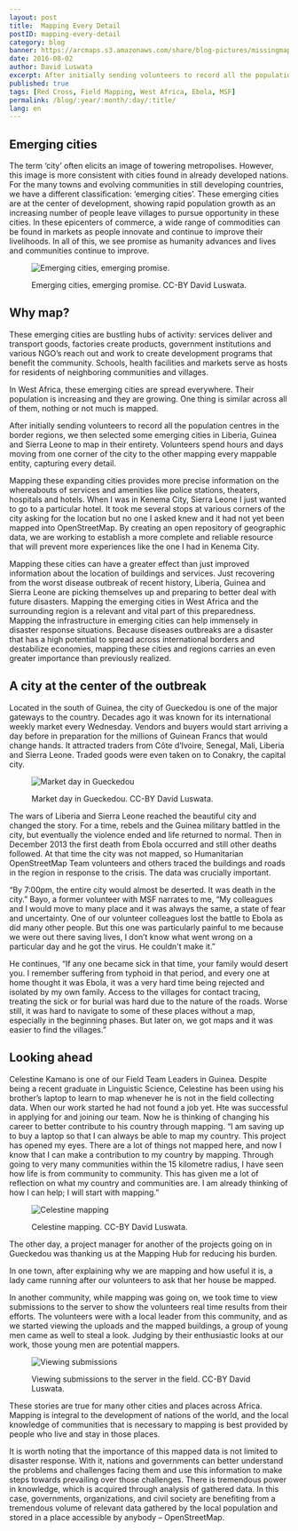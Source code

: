 ```yaml
---
layout: post
title:  Mapping Every Detail
postID: mapping-every-detail
category: blog
banner: https://arcmaps.s3.amazonaws.com/share/blog-pictures/missingmaps-blog_20160802_banner.jpg
date: 2016-08-02
author: David Luswata
excerpt: After initially sending volunteers to record all the population centres in the border regions, we then selected some emerging cities in Liberia, Guinea and Sierra Leone to map in their entirety. Volunteers spend hours and days moving from one corner of the city to the other mapping every mappable entity, capturing every detail.
published: true
tags: [Red Cross, Field Mapping, West Africa, Ebola, MSF]
permalink: /blog/:year/:month/:day/:title/
lang: en
---
```


## Emerging cities

The term ‘city’ often elicits an image of towering metropolises. However, this image is more consistent with cities found in already developed nations. For the many towns and evolving communities in still developing countries, we have a different classification: ‘emerging cities’. These emerging cities are at the center of development, showing rapid population growth as an increasing number of people leave villages to pursue opportunity in these cities. In these epicenters of commerce, a wide range of commodities can be found in markets as people innovate and continue to improve their livelihoods. In all of this, we see promise as humanity advances and lives and communities continue to improve.    
<figure>
<img src="https://arcmaps.s3.amazonaws.com/share/blog-pictures/missingmaps-blog_20160802_city.jpg" alt="Emerging cities, emerging promise.">
<p class="caption">Emerging cities, emerging promise. CC-BY David Luswata.</p>
</figure>

## Why map?

These emerging cities are bustling hubs of activity: services deliver and transport goods, factories create products, government institutions and various NGO’s reach out and work to create development programs that benefit the community. Schools, health facilities and markets serve as hosts for residents of neighboring communities and villages.

In West Africa, these emerging cities are spread everywhere. Their population is increasing and they are growing. One thing is similar across all of them, nothing or not much is mapped.

After initially sending volunteers to record all the population centres in the border regions, we then selected some emerging cities in Liberia, Guinea and Sierra Leone to map in their entirety. Volunteers spend hours and days moving from one corner of the city to the other mapping every mappable entity, capturing every detail.

Mapping these expanding cities provides more precise information on the whereabouts of services and amenities like police stations, theaters, hospitals and hotels. When I was in Kenema City, Sierra Leone I just wanted to go to a particular hotel. It took me several stops at various corners of the city asking for the location but no one I asked knew and it had not yet been mapped into OpenStreetMap. By creating an open repository of geographic data, we are working to establish a more complete and reliable resource that will prevent more experiences like the one I had in Kenema City.

Mapping these cities can have a greater effect than just improved information about the location of buildings and services. Just recovering from the worst disease outbreak of recent history, Liberia, Guinea and Sierra Leone are picking themselves up and preparing to better deal with future disasters. Mapping the emerging cities in West Africa and the surrounding region is a relevant and vital part of this preparedness. Mapping the infrastructure in emerging cities can help immensely in disaster response situations. Because diseases outbreaks are a disaster that has a high potential to spread across international borders and destabilize economies, mapping these cities and regions carries an even greater importance than previously realized.

## A city at the center of the outbreak

Located in the south of Guinea, the city of Gueckedou is one of the major gateways to the country. Decades ago it was known for its international weekly market every Wednesday. Vendors and buyers would start arriving a day before in preparation for the millions of Guinean Francs that would change hands. It attracted traders from Côte d’Ivoire, Senegal, Mali, Liberia and Sierra Leone. Traded goods were even taken on to Conakry, the capital city.


<figure>
<img src="https://arcmaps.s3.amazonaws.com/share/blog-pictures/missingmaps-blog_20160802_market.jpg" alt="Market day in Gueckedou">
<p class="caption">Market day in Gueckedou. CC-BY David Luswata.</p>
</figure>

The wars of Liberia and Sierra Leone reached the beautiful city and changed the story. For a time, rebels and the Guinea military battled in the city, but eventually the violence ended and life returned to normal. Then in December 2013 the first death from Ebola occurred and still other deaths followed. At that time the city was not mapped, so Humanitarian OpenStreetMap Team volunteers and others traced the buildings and roads in the region in response to the crisis. The data was crucially important.

“By 7:00pm, the entire city would almost be deserted. It was death in the city.” Bayo, a former volunteer with MSF narrates to me, “My colleagues and I would move to many place and it was always the same, a state of fear and uncertainty. One of our volunteer colleagues lost the battle to Ebola as did many other people. But this one was particularly painful to me because we were out there saving lives, I don’t know what went wrong on a particular day and he got the virus. He couldn't make it.”

He continues, “If any one became sick in that time, your family would desert you. I remember suffering from typhoid in that period, and every one at home thought it was Ebola, it was a very hard time being rejected and isolated by my own family. Access to the villages for contact tracing, treating the sick or for burial was hard due to the nature of the roads. Worse still, it was hard to navigate to some of these places without a map, especially in the beginning phases. But later on, we got maps and it was easier to find the villages.”

## Looking ahead

Celestine Kamano is one of our Field Team Leaders in Guinea. Despite being a recent graduate in Linguistic Science, Celestine has been using his brother’s laptop to learn to map whenever he is not in the field collecting data. When our work started he had not found a job yet. Hte was successful in applying for and joining our team. Now he is thinking of changing his career to better contribute to his country through mapping. “I am saving up to buy a laptop so that I can always be able to map my country. This project has opened my eyes. There are a lot of things not mapped here, and now I know that I can make a contribution to my country by mapping. Through going to very many communities within the 15 kilometre radius, I have seen how life is from community to community. This has given me a lot of reflection on what my country and communities are. I am already thinking of how I can help; I will start with mapping.”

<figure>
<img src="https://arcmaps.s3.amazonaws.com/share/blog-pictures/missingmaps-blog_20160802_celestine.jpg" alt="Celestine mapping">
<p class="caption">Celestine mapping. CC-BY David Luswata.</p>
</figure>

The other day, a project manager for another of the projects going on in Gueckedou was thanking us at the Mapping Hub for reducing his burden.

In one town, after explaining why we are mapping and how useful it is, a lady came running after our volunteers to ask that her house be mapped.

In another community, while mapping was going on, we took time to view submissions to the server to show the volunteers real time results from their efforts. The volunteers were with a local leader from this community, and as we started viewing the uploads and the mapped buildings, a group of young men came as well to steal a look. Judging by their enthusiastic looks at our work, those young men are potential mappers.

<figure>
<img src="https://arcmaps.s3.amazonaws.com/share/blog-pictures/missingmaps-blog_20160802_server.jpg" alt="Viewing submissions">
<p class="caption">Viewing submissions to the server in the field. CC-BY David Luswata.</p>
</figure>

These stories are true for many other cities and places across Africa. Mapping is integral to the development of nations of the world, and the local knowledge of communities that is necessary to mapping is best provided by people who live and stay in those places.

It is worth noting that the importance of this mapped data is not limited to disaster response. With it, nations and governments can better understand the problems and challenges facing them and use this information to make steps towards prevailing over those challenges. There is tremendous power in knowledge, which is acquired through analysis of gathered data. In this case, governments, organizations, and civil society are benefiting from a tremendous volume of relevant data gathered by the local population and stored in a place accessible by anybody – OpenStreetMap.
